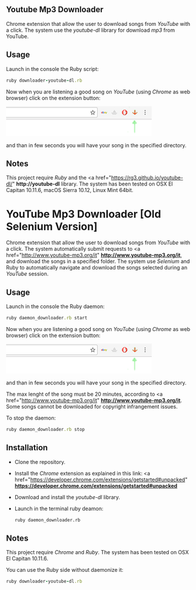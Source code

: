 ## Youtube Mp3 Downloader 
Chrome extension that allow the user to download songs
from *YouTube* with a click. The system use the *youtube-dl* library
for download *mp3* from YouTube.

## Usage
Launch in the console the Ruby script:

```Ruby
ruby downloader-youtube-dl.rb
```

Now when you are listening a good song on *YouTube* (using *Chrome* as web browser)
click on the extension button:


![Extension button](readme_button_to_click.png)


and than in few seconds you will have your song in the specified directory.

## Notes
This project require *Ruby* and the <a href="https://rg3.github.io/youtube-dl/" <b>http://youtube-dl</b></a> library.
The system has been tested on OSX El Capitan 10.11.6, macOS Sierra 10.12,
Linux Mint 64bit.

# YouTube Mp3 Downloader [Old Selenium Version]
Chrome extension that allow the user to download songs
from *YouTube* with a click. The system automatically submit requests
to 
<a href="http://www.youtube-mp3.org/it" <b>http://www.youtube-mp3.org/it</b></a>, and download the songs
in a specified folder. The system use *Selenium* and Ruby to automatically
navigate and download the songs selected during an *YouTube* session.

## Usage
Launch in the console the Ruby daemon:


```Ruby
ruby daemon_downloader.rb start
```

Now when you are listening a good song on *YouTube* (using *Chrome* as web browser)
click on the extension button:


![Extension button](readme_button_to_click.png)


and than in few seconds you will have your song in the specified directory.

The max lenght of the song must be 20 minutes, according to <a href="http://www.youtube-mp3.org/it" <b>http://www.youtube-mp3.org/it</b></a>. Some songs cannot be downloaded for copyright infrangement issues.

To stop the daemon:

```Ruby
ruby daemon_downloader.rb stop
```


## Installation
  * Clone the repository.
  * Install the *Chrome* extension as explained in this link: 
     <a href="https://developer.chrome.com/extensions/getstarted#unpacked" <b>https://developer.chrome.com/extensions/getstarted#unpacked</b></a>

  * Download and install the *youtube-dl* library.

  * Launch in the terminal ruby deamon:

    ```Bash
    ruby daemon_downloader.rb
    ```


## Notes
This project require *Chrome* and *Ruby*.
The system has been tested on OSX El Capitan 10.11.6.

You can use the Ruby side without daemonize it:


```Ruby
ruby downloader-youtube-dl.rb
```






